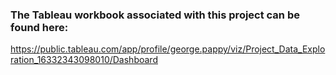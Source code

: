 ### The Tableau workbook associated with this project can be found here:

https://public.tableau.com/app/profile/george.pappy/viz/Project_Data_Exploration_16332343098010/Dashboard

